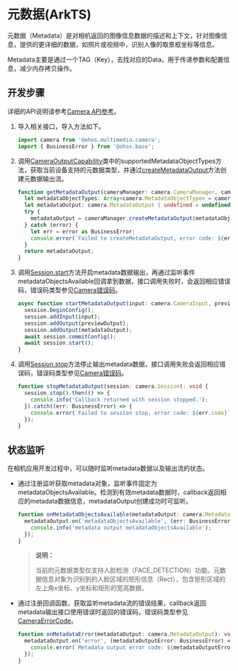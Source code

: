 # 元数据(ArkTS)

元数据（Metadata）是对相机返回的图像信息数据的描述和上下文，针对图像信息，提供的更详细的数据，如照片或视频中，识别人像的取景框坐标等信息。

Metadata主要是通过一个TAG（Key），去找对应的Data，用于传递参数和配置信息，减少内存拷贝操作。

## 开发步骤

详细的API说明请参考[Camera API参考](../reference/apis/js-apis-camera.md)。

1. 导入相关接口，导入方法如下。
   ```ts
   import camera from '@ohos.multimedia.camera';
   import { BusinessError } from '@ohos.base';
   ```

2. 调用[CameraOutputCapability](../reference/apis/js-apis-camera.md#cameraoutputcapability)类中的supportedMetadataObjectTypes方法，获取当前设备支持的元数据类型，并通过[createMetadataOutput](../reference/apis/js-apis-camera.md#createmetadataoutput)方法创建元数据输出流。
     
   ```ts
   function getMetadataOutput(cameraManager: camera.CameraManager, cameraOutputCapability: camera.CameraOutputCapability): camera.MetadataOutput | undefined {
     let metadataObjectTypes: Array<camera.MetadataObjectType> = cameraOutputCapability.supportedMetadataObjectTypes;
     let metadataOutput: camera.MetadataOutput | undefined = undefined;
     try {
       metadataOutput = cameraManager.createMetadataOutput(metadataObjectTypes);
     } catch (error) {
       let err = error as BusinessError;
       console.error(`Failed to createMetadataOutput, error code: ${err.code}`);
     }
     return metadataOutput;
   }
   ```

3. 调用[Session.start](../reference/apis/js-apis-camera.md#start10)方法开启metadata数据输出，再通过监听事件metadataObjectsAvailable回调拿到数据，接口调用失败时，会返回相应错误码，错误码类型参见[Camera错误码](../reference/apis/js-apis-camera.md#cameraerrorcode)。
     
   ```ts
   async function startMetadataOutput(input: camera.CameraInput, previewOutput: camera.PreviewOutput, metadataOutput: camera.MetadataOutput, session: camera.Session): Promise<void> {
     session.beginConfig();
     session.addInput(input);
     session.addOutput(previewOutput);
     session.addOutput(metadataOutput);
     await session.commitConfig();
     await session.start();
   }
   ```

4. 调用[Session.stop](../reference/apis/js-apis-camera.md#stop10)方法停止输出metadata数据，接口调用失败会返回相应错误码，错误码类型参见[Camera错误码](../reference/apis/js-apis-camera.md#cameraerrorcode)。
     
   ```ts
   function stopMetadataOutput(session: camera.Session): void {
     session.stop().then(() => {
       console.info('Callback returned with session stopped.');
     }).catch((err: BusinessError) => {
       console.error(`Failed to session stop, error code: ${err.code}`);
     });
   }
   ```

## 状态监听

在相机应用开发过程中，可以随时监听metadata数据以及输出流的状态。

- 通过注册监听获取metadata对象，监听事件固定为metadataObjectsAvailable。检测到有效metadata数据时，callback返回相应的metadata数据信息，metadataOutput创建成功时可监听。
    
  ```ts
  function onMetadataObjectsAvailable(metadataOutput: camera.MetadataOutput): void {
    metadataOutput.on('metadataObjectsAvailable', (err: BusinessError, metadataObjectArr: Array<camera.MetadataObject>) => {
      console.info('metadata output metadataObjectsAvailable');
    });
  }
  ```

  > **说明：**
  >
  > 当前的元数据类型仅支持人脸检测（FACE_DETECTION）功能。元数据信息对象为识别到的人脸区域的矩形信息（Rect），包含矩形区域的左上角x坐标、y坐标和矩形的宽高数据。

- 通过注册回调函数，获取监听metadata流的错误结果，callback返回metadata输出接口使用错误时返回的错误码，错误码类型参见[CameraErrorCode](../reference/apis/js-apis-camera.md#cameraerrorcode)。
    
  ```ts
  function onMetadataError(metadataOutput: camera.MetadataOutput): void {
    metadataOutput.on('error', (metadataOutputError: BusinessError) => {
      console.error(`Metadata output error code: ${metadataOutputError.code}`);
    });
  }
  ```
